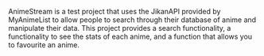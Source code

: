 AnimeStream is a test project that uses the JikanAPI provided by MyAnimeList to allow people to search through their database of anime and manipulate their data. This project provides a search functionality, a functionality to see the stats of each anime, and a function that allows you to favourite an anime.
